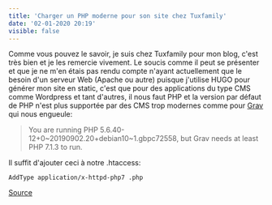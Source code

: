 ```yaml
---
title: 'Charger un PHP moderne pour son site chez Tuxfamily'
date: '02-01-2020 20:19'
visible: false
---
```


Comme vous pouvez le savoir, je suis chez Tuxfamily pour mon blog, c'est très bien et je les remercie vivement. Le soucis comme il peut se présenter et que je ne m'en étais pas rendu compte n'ayant actuellement que le besoin d'un serveur Web (Apache ou autre) puisque j'utilise HUGO pour générer mon site en static, c'est que pour des applications du type CMS comme Wordpress et tant d'autres, il nous faut PHP et la version par défaut de PHP n'est plus supportée par des CMS trop modernes comme pour [Grav](https://getgrav.org/) qui nous engueule:

> You are running PHP 5.6.40-12+0~20190902.20+debian10~1.gbpc72558, but Grav needs at least PHP 7.1.3 to run.

Il suffit d'ajouter ceci à notre .htaccess:

    AddType application/x-httpd-php7 .php
    

[Source](https://forum.tuxfamily.org/post/3190/#p3190)
